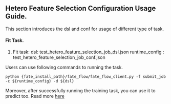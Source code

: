 ## Hetero Feature Selection Configuration Usage Guide.

This section introduces the dsl and conf for usage of different type of task.

#### Fit Task.

1. Fit task:
    dsl: test_hetero_feature_selection_job_dsl.json
    runtime_config : test_hetero_feature_selection_job_conf.json

    
Users can use following commands to running the task.
    
    python {fate_install_path}/fate_flow/fate_flow_client.py -f submit_job -c ${runtime_config} -d ${dsl}

Moreover, after successfully running the training task, you can use it to predict too. Read more  [here](../PREDICT_TASK_README.md)
